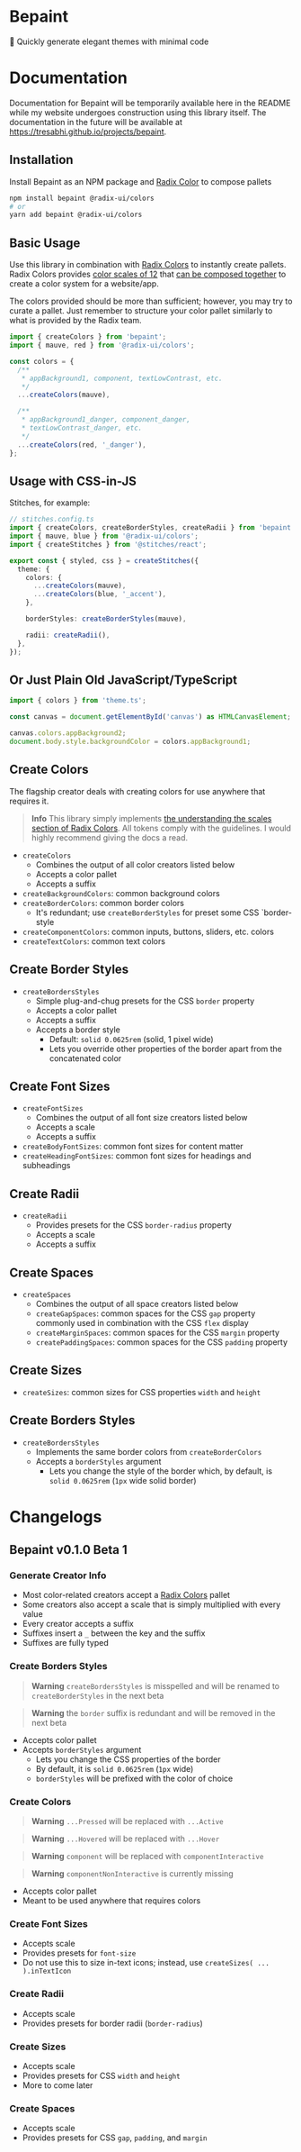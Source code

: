 # Bepaint

🎡 Quickly generate elegant themes with minimal code

# Documentation

Documentation for Bepaint will be temporarily available here in the README while my website undergoes construction using this library itself. The documentation in the future will be available at https://tresabhi.github.io/projects/bepaint.

## Installation

Install Bepaint as an NPM package and [Radix Color](https://www.radix-ui.com/colors) to compose pallets

```bash
npm install bepaint @radix-ui/colors
# or
yarn add bepaint @radix-ui/colors
```

## Basic Usage

Use this library in combination with [Radix Colors](https://www.radix-ui.com/colors) to instantly create pallets. Radix Colors provides [color scales of 12](https://www.radix-ui.com/docs/colors/palette-composition/the-scales) that [can be composed together](https://www.radix-ui.com/docs/colors/palette-composition/composing-a-palette) to create a color system for a website/app.

The colors provided should be more than sufficient; however, you may try to curate a pallet. Just remember to structure your color pallet similarly to what is provided by the Radix team.

```ts
import { createColors } from 'bepaint';
import { mauve, red } from '@radix-ui/colors';

const colors = {
  /**
   * appBackground1, component, textLowContrast, etc.
   */
  ...createColors(mauve),

  /**
   * appBackground1_danger, component_danger,
   * textLowContrast_danger, etc.
   */
  ...createColors(red, '_danger'),
};
```

## Usage with CSS-in-JS

Stitches, for example:

```ts
// stitches.config.ts
import { createColors, createBorderStyles, createRadii } from 'bepaint';
import { mauve, blue } from '@radix-ui/colors';
import { createStitches } from '@stitches/react';

export const { styled, css } = createStitches({
  theme: {
    colors: {
      ...createColors(mauve),
      ...createColors(blue, '_accent'),
    },

    borderStyles: createBorderStyles(mauve),

    radii: createRadii(),
  },
});
```

## Or Just Plain Old JavaScript/TypeScript

```ts
import { colors } from 'theme.ts';

const canvas = document.getElementById('canvas') as HTMLCanvasElement;

canvas.colors.appBackground2;
document.body.style.backgroundColor = colors.appBackground1;
```

## Create Colors

The flagship creator deals with creating colors for use anywhere that requires it.

> **Info** This library simply implements [the understanding the scales section of Radix Colors](https://www.radix-ui.com/docs/colors/palette-composition/understanding-the-scale). All tokens comply with the guidelines. I would highly recommend giving the docs a read.

- `createColors`
  - Combines the output of all color creators listed below
  - Accepts a color pallet
  - Accepts a suffix
- `createBackgroundColors`: common background colors
- `createBorderColors`: common border colors
  - It's redundant; use `createBorderStyles` for preset some CSS `border-style
- `createComponentColors`: common inputs, buttons, sliders, etc. colors
- `createTextColors`: common text colors

## Create Border Styles

- `createBordersStyles`
  - Simple plug-and-chug presets for the CSS `border` property
  - Accepts a color pallet
  - Accepts a suffix
  - Accepts a border style
    - Default: `solid 0.0625rem` (solid, 1 pixel wide)
    - Lets you override other properties of the border apart from the concatenated color

## Create Font Sizes

- `createFontSizes`
  - Combines the output of all font size creators listed below
  - Accepts a scale
  - Accepts a suffix
- `createBodyFontSizes`: common font sizes for content matter
- `createHeadingFontSizes`: common font sizes for headings and subheadings

## Create Radii

- `createRadii`
  - Provides presets for the CSS `border-radius` property
  - Accepts a scale
  - Accepts a suffix

## Create Spaces

- `createSpaces`
  - Combines the output of all space creators listed below
  - `createGapSpaces`: common spaces for the CSS `gap` property commonly used in combination with the CSS `flex` display
  - `createMarginSpaces`: common spaces for the CSS `margin` property
  - `createPaddingSpaces`: common spaces for the CSS `padding` property

## Create Sizes

- `createSizes`: common sizes for CSS properties `width` and `height`

## Create Borders Styles

- `createBordersStyles`
  - Implements the same border colors from `createBorderColors`
  - Accepts a `borderStyles` argument
    - Lets you change the style of the border which, by default, is `solid 0.0625rem` (`1px` wide solid border)

# Changelogs

## Bepaint v0.1.0 Beta 1

### Generate Creator Info

- Most color-related creators accept a [Radix Colors](https://www.radix-ui.com/colors) pallet
- Some creators also accept a scale that is simply multiplied with every value
- Every creator accepts a suffix
- Suffixes insert a `_` between the key and the suffix
- Suffixes are fully typed

### Create Borders Styles

> **Warning** `createBordersStyles` is misspelled and will be renamed to `createBorderStyles` in the next beta

> **Warning** the `border` suffix is redundant and will be removed in the next beta

- Accepts color pallet
- Accepts `borderStyles` argument
  - Lets you change the CSS properties of the border
  - By default, it is `solid 0.0625rem` (`1px` wide)
  - `borderStyles` will be prefixed with the color of choice

### Create Colors

> **Warning** `...Pressed` will be replaced with `...Active`

> **Warning** `...Hovered` will be replaced with `...Hover`

> **Warning** `component` will be replaced with `componentInteractive`

> **Warning** `componentNonInteractive` is currently missing

- Accepts color pallet
- Meant to be used anywhere that requires colors

### Create Font Sizes

- Accepts scale
- Provides presets for `font-size`
- Do not use this to size in-text icons; instead, use `createSizes( ... ).inTextIcon`

### Create Radii

- Accepts scale
- Provides presets for border radii (`border-radius`)

### Create Sizes

- Accepts scale
- Provides presets for CSS `width` and `height`
- More to come later

### Create Spaces

- Accepts scale
- Provides presets for CSS `gap`, `padding`, and `margin`
